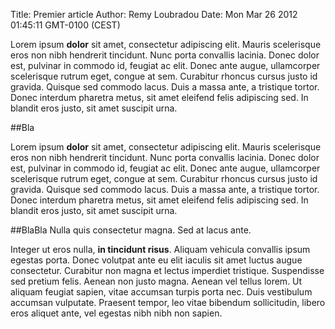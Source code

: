 Title: Premier article
Author: Remy Loubradou
Date: Mon Mar 26 2012 01:45:11 GMT-0100 (CEST)

Lorem ipsum __dolor__ sit amet, consectetur adipiscing elit. Mauris scelerisque eros non nibh hendrerit tincidunt. Nunc porta convallis lacinia. Donec dolor est, pulvinar in commodo id, feugiat ac elit. Donec ante augue, ullamcorper scelerisque rutrum eget, congue at sem. Curabitur rhoncus cursus justo id gravida. Quisque sed commodo lacus. Duis a massa ante, a tristique tortor. Donec interdum pharetra metus, sit amet eleifend felis adipiscing sed. In blandit eros justo, sit amet suscipit urna.

##Bla

Lorem ipsum __dolor__ sit amet, consectetur adipiscing elit. Mauris scelerisque eros non nibh hendrerit tincidunt. Nunc porta convallis lacinia. Donec dolor est, pulvinar in commodo id, feugiat ac elit. Donec ante augue, ullamcorper scelerisque rutrum eget, congue at sem. Curabitur rhoncus cursus justo id gravida. Quisque sed commodo lacus. Duis a massa ante, a tristique tortor. Donec interdum pharetra metus, sit amet eleifend felis adipiscing sed. In blandit eros justo, sit amet suscipit urna.

##BlaBla
Nulla quis consectetur magna. Sed at lacus ante.

Integer ut eros nulla, **in tincidunt risus**. Aliquam vehicula convallis ipsum egestas porta. Donec volutpat ante eu elit iaculis sit amet luctus augue consectetur. Curabitur non magna et lectus imperdiet tristique. Suspendisse sed pretium felis. Aenean non justo magna. Aenean vel tellus lorem. Ut aliquam feugiat sapien, vitae accumsan turpis porta nec. Duis vestibulum accumsan vulputate. Praesent tempor, leo vitae bibendum sollicitudin, libero eros aliquet ante, vel egestas nibh nibh non sapien.

